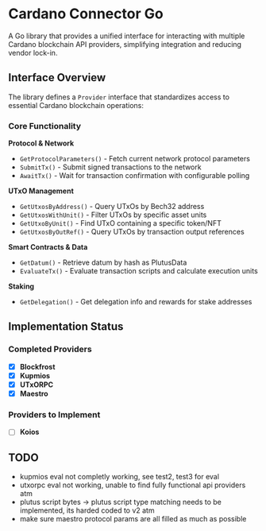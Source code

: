 # Cardano Connector Go

A Go library that provides a unified interface for interacting with multiple Cardano blockchain API providers, simplifying integration and reducing vendor lock-in.

## Interface Overview

The library defines a `Provider` interface that standardizes access to essential Cardano blockchain operations:

### Core Functionality

**Protocol & Network**

- `GetProtocolParameters()` - Fetch current network protocol parameters
- `SubmitTx()` - Submit signed transactions to the network
- `AwaitTx()` - Wait for transaction confirmation with configurable polling

**UTxO Management**

- `GetUtxosByAddress()` - Query UTxOs by Bech32 address
- `GetUtxosWithUnit()` - Filter UTxOs by specific asset units
- `GetUtxoByUnit()` - Find UTxO containing a specific token/NFT
- `GetUtxosByOutRef()` - Query UTxOs by transaction output references

**Smart Contracts & Data**

- `GetDatum()` - Retrieve datum by hash as PlutusData
- `EvaluateTx()` - Evaluate transaction scripts and calculate execution units

**Staking**

- `GetDelegation()` - Get delegation info and rewards for stake addresses

## Implementation Status

### Completed Providers

- [x] **Blockfrost**
- [x] **Kupmios**
- [x] **UTxORPC**
- [x] **Maestro**

### Providers to Implement

- [ ] **Koios**

## TODO

- kupmios eval not completly working, see test2, test3 for eval
- utxorpc eval not working, unable to find fully functional api providers atm
- plutus script bytes -> plutus script type matching needs to be implemented, its harded coded to v2 atm
- make sure maestro protocol params are all filled as much as possible
